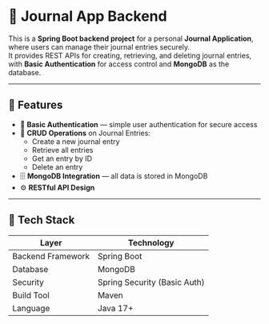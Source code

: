 # 📝 Journal App Backend

This is a **Spring Boot backend project** for a personal **Journal Application**, where users can manage their journal entries securely.  
It provides REST APIs for creating, retrieving, and deleting journal entries, with **Basic Authentication** for access control and **MongoDB** as the database.

---

## 🚀 Features

- 🔐 **Basic Authentication** — simple user authentication for secure access  
- 📘 **CRUD Operations** on Journal Entries:
  - Create a new journal entry  
  - Retrieve all entries  
  - Get an entry by ID  
  - Delete an entry  
- 🗄️ **MongoDB Integration** — all data is stored in MongoDB  
- ⚙️ **RESTful API Design**

---

## 🧩 Tech Stack

| Layer | Technology |
|--------|-------------|
| Backend Framework | Spring Boot |
| Database | MongoDB |
| Security | Spring Security (Basic Auth) |
| Build Tool | Maven |
| Language | Java 17+ |


